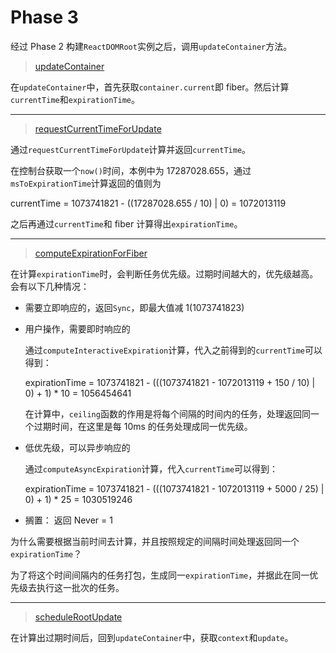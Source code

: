# Phase 3

经过 Phase 2 构建`ReactDOMRoot`实例之后，调用`updateContainer`方法。

> [updateContainer](../ReactFiberReconciler.md#updateContainer)

在`updateContainer`中，首先获取`container.current`即 fiber。然后计算`currentTime`和`expirationTime`。

---

> [requestCurrentTimeForUpdate](../ReactFiberWorkLoop.md#requestCurrentTimeForUpdate)

通过`requestCurrentTimeForUpdate`计算并返回`currentTime`。

在控制台获取一个`now()`时间，本例中为 17287028.655，通过`msToExpirationTime`计算返回的值则为

currentTime = 1073741821 - ((17287028.655 / 10) | 0) = 1072013119

之后再通过`currentTime`和 fiber 计算得出`expirationTime`。

---

> [computeExpirationForFiber](../ReactFiberWorkLoop.md#computeExpirationForFiber)

在计算`expirationTime`时，会判断任务优先级。过期时间越大的，优先级越高。会有以下几种情况：

- 需要立即响应的，返回`Sync`，即最大值减 1(1073741823)
- 用户操作，需要即时响应的

  通过`computeInteractiveExpiration`计算，代入之前得到的`currentTime`可以得到：

  expirationTime = 1073741821 - (((1073741821 - 1072013119 + 150 / 10) | 0) + 1) \* 10 = 1056454641

  在计算中，`ceiling`函数的作用是将每个间隔的时间内的任务，处理返回同一个过期时间，在这里是每 10ms 的任务处理成同一优先级。

- 低优先级，可以异步响应的

  通过`computeAsyncExpiration`计算，代入`currentTime`可以得到：

  expirationTime = 1073741821 - (((1073741821 - 1072013119 + 5000 / 25) | 0) + 1) \* 25 = 1030519246

- 搁置： 返回 Never = 1

为什么需要根据当前时间去计算，并且按照规定的间隔时间处理返回同一个`expirationTime`？

为了将这个时间间隔内的任务打包，生成同一`expirationTime`，并据此在同一优先级去执行这一批次的任务。

---

> [scheduleRootUpdate](../ReactFiberReconciler.md#scheduleRootUpdate)

在计算出过期时间后，回到`updateContainer`中，获取`context`和`update`。
